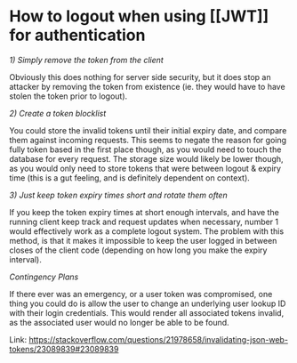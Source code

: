 # How to logout when using [[JWT]] for authentication

_1) Simply remove the token from the client_

Obviously this does nothing for server side security, but it does stop an attacker by removing the token from existence (ie. they would have to have stolen the token prior to logout).

_2) Create a token blocklist_

You could store the invalid tokens until their initial expiry date, and compare them against incoming requests. This seems to negate the reason for going fully token based in the first place though, as you would need to touch the database for every request. The storage size would likely be lower though, as you would only need to store tokens that were between logout & expiry time (this is a gut feeling, and is definitely dependent on context).

_3) Just keep token expiry times short and rotate them often_

If you keep the token expiry times at short enough intervals, and have the running client keep track and request updates when necessary, number 1 would effectively work as a complete logout system. The problem with this method, is that it makes it impossible to keep the user logged in between closes of the client code (depending on how long you make the expiry interval).

_Contingency Plans_

If there ever was an emergency, or a user token was compromised, one thing you could do is allow the user to change an underlying user lookup ID with their login credentials. This would render all associated tokens invalid, as the associated user would no longer be able to be found.

Link: https://stackoverflow.com/questions/21978658/invalidating-json-web-tokens/23089839#23089839